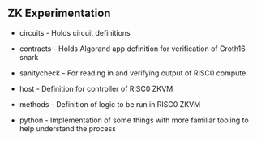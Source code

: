 ZK Experimentation
-------------------

- circuits - Holds circuit definitions

- contracts - Holds Algorand app definition for verification of Groth16 snark

- sanitycheck - For reading in and verifying output of RISC0 compute

- host - Definition for controller of RISC0 ZKVM 

- methods - Definition of logic to be run in RISC0 ZKVM

- python - Implementation of some things with more familiar tooling to help understand the process